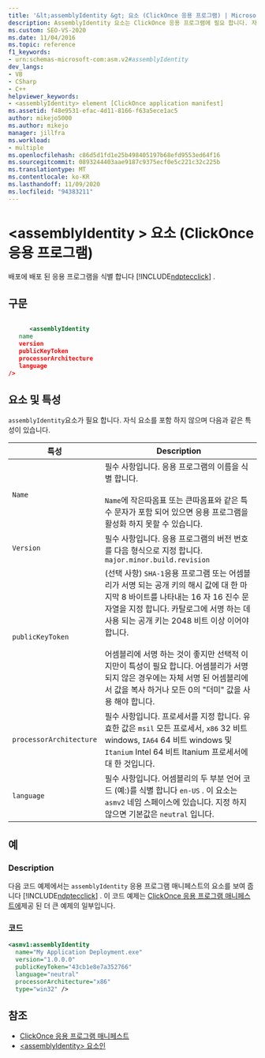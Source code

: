 ```yaml
---
title: '&lt;assemblyIdentity &gt; 요소 (ClickOnce 응용 프로그램) | Microsoft Docs'
description: AssemblyIdentity 요소는 ClickOnce 응용 프로그램에 필요 합니다. 자식 요소를 포함 하지 않으며이 문서에서 설명 하는 특성을 포함 합니다.
ms.custom: SEO-VS-2020
ms.date: 11/04/2016
ms.topic: reference
f1_keywords:
- urn:schemas-microsoft-com:asm.v2#assemblyIdentity
dev_langs:
- VB
- CSharp
- C++
helpviewer_keywords:
- <assemblyIdentity> element [ClickOnce application manifest]
ms.assetid: f48e9531-efac-4d11-8166-f63a5ece1ac5
author: mikejo5000
ms.author: mikejo
manager: jillfra
ms.workload:
- multiple
ms.openlocfilehash: c86d5d1fd1e25b498405197b68efd9553ed64f16
ms.sourcegitcommit: 0893244403aae9187c9375ecf0e5c221c32c225b
ms.translationtype: MT
ms.contentlocale: ko-KR
ms.lasthandoff: 11/09/2020
ms.locfileid: "94383211"
---
```

# <a name="ltassemblyidentitygt-element-clickonce-application"></a>&lt;assemblyIdentity &gt; 요소 (ClickOnce 응용 프로그램)
배포에 배포 된 응용 프로그램을 식별 합니다 [!INCLUDE[ndptecclick](../deployment/includes/ndptecclick_md.md)] .

## <a name="syntax"></a>구문

```xml

      <assemblyIdentity
   name
   version
   publicKeyToken
   processorArchitecture
   language
/>
```

## <a name="elements-and-attributes"></a>요소 및 특성
 `assemblyIdentity`요소가 필요 합니다. 자식 요소를 포함 하지 않으며 다음과 같은 특성이 있습니다.

|특성|Description|
|---------------|-----------------|
|`Name`|필수 사항입니다. 응용 프로그램의 이름을 식별 합니다.<br /><br /> `Name`에 작은따옴표 또는 큰따옴표와 같은 특수 문자가 포함 되어 있으면 응용 프로그램을 활성화 하지 못할 수 있습니다.|
|`Version`|필수 사항입니다. 응용 프로그램의 버전 번호를 다음 형식으로 지정 합니다. `major.minor.build.revision`|
|`publicKeyToken`|(선택 사항) `SHA-1`응용 프로그램 또는 어셈블리가 서명 되는 공개 키의 해시 값에 대 한 마지막 8 바이트를 나타내는 16 자 16 진수 문자열을 지정 합니다. 카탈로그에 서명 하는 데 사용 되는 공개 키는 2048 비트 이상 이어야 합니다.<br /><br /> 어셈블리에 서명 하는 것이 좋지만 선택적 이지만이 특성이 필요 합니다. 어셈블리가 서명 되지 않은 경우에는 자체 서명 된 어셈블리에서 값을 복사 하거나 모든 0의 "더미" 값을 사용 해야 합니다.|
|`processorArchitecture`|필수 사항입니다. 프로세서를 지정 합니다. 유효한 값은 `msil` 모든 프로세서, `x86` 32 비트 windows, `IA64` 64 비트 windows 및 `Itanium` Intel 64 비트 Itanium 프로세서에 대 한 것입니다.|
|`language`|필수 사항입니다. 어셈블리의 두 부분 언어 코드 (예:)를 식별 합니다 `en-US` . 이 요소는 `asmv2` 네임 스페이스에 있습니다. 지정 하지 않으면 기본값은 `neutral` 입니다.|

## <a name="examples"></a>예

### <a name="description"></a>Description
 다음 코드 예제에서는 `assemblyIdentity` 응용 프로그램 매니페스트의 요소를 보여 줍니다 [!INCLUDE[ndptecclick](../deployment/includes/ndptecclick_md.md)] . 이 코드 예제는 [ClickOnce 응용 프로그램 매니페스트에](../deployment/clickonce-application-manifest.md)제공 된 더 큰 예제의 일부입니다.

### <a name="code"></a>코드

```xml
<asmv1:assemblyIdentity
  name="My Application Deployment.exe"
  version="1.0.0.0"
  publicKeyToken="43cb1e8e7a352766"
  language="neutral"
  processorArchitecture="x86"
  type="win32" />
```

## <a name="see-also"></a>참조
- [ClickOnce 응용 프로그램 매니페스트](../deployment/clickonce-application-manifest.md)
- [\<assemblyIdentity> 요소인](../deployment/assemblyidentity-element-clickonce-deployment.md)